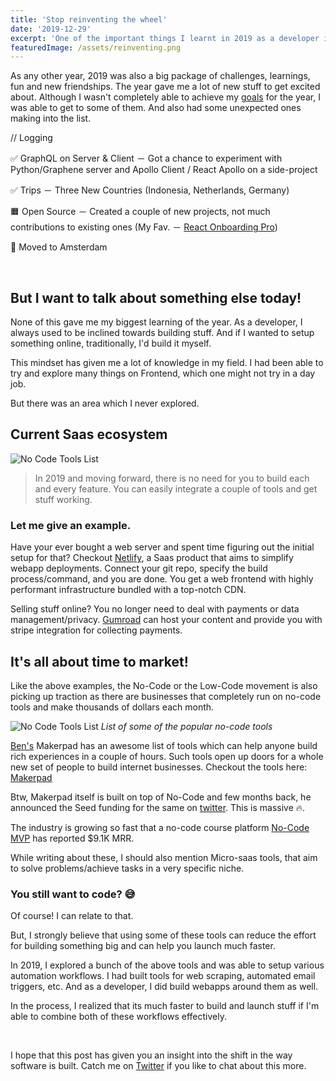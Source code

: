 ```yaml
---
title: 'Stop reinventing the wheel'
date: '2019-12-29'
excerpt: 'One of the important things I learnt in 2019 as a developer is to not reinvent the wheel. Develop only the things that are completely custom solutions.'
featuredImage: /assets/reinventing.png
---
```


As any other year, 2019 was also a big package of challenges, learnings, fun and new friendships. The year gave me a lot of new stuff to get excited about. Although I wasn't completely able to achieve my [goals](https://apvarun.com/blog/2019-year-goals) for the year, I was able to get to some of them. And also had some unexpected ones making into the list.

// Logging

✅ GraphQL on Server & Client － Got a chance to experiment with Python/Graphene server and Apollo Client / React Apollo on a side-project

✅ Trips － Three New Countries (Indonesia, Netherlands, Germany)

🟧 Open Source － Created a couple of new projects, not much contributions to existing ones
(My Fav. － [React Onboarding Pro](https://github.com/apvarun/react-onboarding-pro))

🌟 Moved to Amsterdam

<br />

## But I want to talk about something else today!

None of this gave me my biggest learning of the year. As a developer, I always used to be inclined towards building stuff. And if I wanted to setup something online, traditionally, I'd build it myself.

This mindset has given me a lot of knowledge in my field. I had been able to try and explore many things on Frontend, which one might not try in a day job.

But there was an area which I never explored.

<div class="center">

## Current Saas ecosystem

</div>

![No Code Tools List](/assets/saas-tools.png)

> In 2019 and moving forward, there is no need for you to build each and every feature. You can easily integrate a couple of tools and get stuff working.

### Let me give an example.

Have your ever bought a web server and spent time figuring out the initial setup for that?
Checkout [Netlify](https://www.netlify.com/), a Saas product that aims to simplify webapp deployments. Connect your git repo, specify the build process/command, and you are done. You get a web frontend with highly performant infrastructure bundled with a top-notch CDN.

Selling stuff online? You no longer need to deal with payments or data management/privacy. [Gumroad](https://gumroad.com/) can host your content and provide you with stripe integration for collecting payments.

## It's all about time to market!

Like the above examples, the No-Code or the Low-Code movement is also picking up traction as there are businesses that completely run on no-code tools and make thousands of dollars each month.

![No Code Tools List](/assets/no-code-tools.png)
<em>List of some of the popular no-code tools</em>

[Ben's](https://twitter.com/bentossell) Makerpad has an awesome list of tools which can help anyone build rich experiences in a couple of hours. Such tools open up doors for a whole new set of people to build internet businesses. Checkout the tools here: [Makerpad](https://www.makerpad.co/marketplace)

Btw, Makerpad itself is built on top of No-Code and few months back, he announced the Seed funding for the same on [twitter](https://twitter.com/bentossell/status/1169316976466022400?s=21). This is massive 🔥.

The industry is growing so fast that a no-code course platform [No-Code MVP](https://nocodemvp.com/) has reported \$9.1K MRR.

While writing about these, I should also mention Micro-saas tools, that aim to solve problems/achieve tasks in a very specific niche.

### You still want to code? 😅

Of course! I can relate to that.

But, I strongly believe that using some of these tools can reduce the effort for building something big and can help you launch much faster.

In 2019, I explored a bunch of the above tools and was able to setup various automation workflows. I had built tools for web scraping, automated email triggers, etc. And as a developer, I did build webapps around them as well.

In the process, I realized that its much faster to build and launch stuff if I'm able to combine both of these workflows effectively.

<br />

I hope that this post has given you an insight into the shift in the way software is built. Catch me on [Twitter](https://twitter.com/apvarun) if you like to chat about this more.
